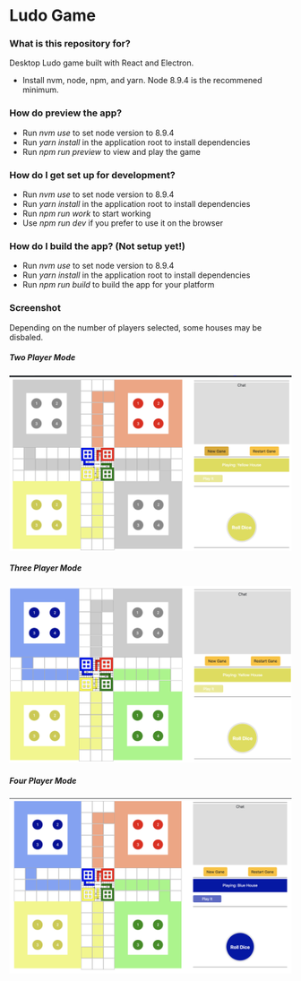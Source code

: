 # Ludo Game #

### What is this repository for?
Desktop Ludo game built with React and Electron.

- Install nvm, node, npm, and yarn. Node 8.9.4 is the recommened minimum.

### How do preview the app? ###
- Run *_nvm use_* to set node version to 8.9.4
- Run *_yarn install_* in the application root to install dependencies
- Run *_npm run preview_* to view and play the game

### How do I get set up for development?
- Run *_nvm use_* to set node version to 8.9.4
- Run *_yarn install_* in the application root to install dependencies
- Run *_npm run work_* to start working
- Use *_npm run dev_* if you prefer to use it on the browser

### How do I build the app? (Not setup yet!)
- Run *_nvm use_* to set node version to 8.9.4
- Run *_yarn install_* in the application root to install dependencies
- Run *_npm run build_* to build the app for your platform


### Screenshot
Depending on the number of players selected, some houses may be disbaled.

##### Two Player Mode
![alt text](./screenshots/gamescreen2player.png)


##### Three Player Mode
![alt text](./screenshots/gamescreen3player.png)


##### Four Player Mode
![alt text](./screenshots/gamescreen4player.png)



